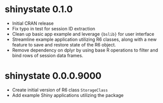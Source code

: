 # shinystate 0.1.0

* Initial CRAN release
* Fix typo in test for session ID extraction
* Clean up basic app example and leverage `{bslib}` for user interface
* Streamline example application utilizing R6 classes, along with a new feature to save and restore state of the R6 object. 
* Remove dependency on dplyr by using base R operations to filter and bind rows of session data frames.

# shinystate 0.0.0.9000

* Create initial version of R6 class `StorageClass`
* Add example Shiny applications utilizing the package
